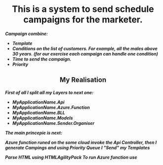 <h1 align="center"/> This is a system to send schedule campaigns for the marketer.

<h5 align="left"/> Campaign combine:

<p>
 <ul>
  <li>Template</li>
  <li>Conditions on the list of customers. For example, all the males above 30 years. (for our exercise each campaign can handle one condition)</li>
  <li>Time to send the campaign.</li>
  <li>Priority</li>
</ul>
</p>

<h2 align="center"/> My Realisation

<h5 align="left"/> First of all I split all my Layers to next one:
<p>
<ul> 
  <li>MyApplicationName.Api</li>
  <li>MyApplicationName.Azure.Function</li>
  <li>MyApplicationName.BLL</li>
  <li>MyApplicationName.Models</li>
  <li>MyApplicationName.Sender.Organiser</li>
</ul>
</p>

<p>The main princepie is next: <p/>
<p><b>Azure function</b> runed on the some cloud invoke the <b>Api Controller</b>, then I generate Campings and using  <b>Priority Queue</b>  
I "Send" my Templates<p/>

Parse HTML using HTMLAgilityPack
To run Azure function use <a Azurity href="https://learn.microsoft.com/en-us/azure/storage/common/storage-use-azurite"/>
